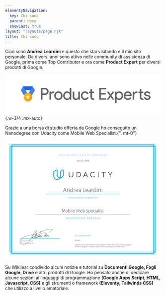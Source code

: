 ```yaml
---
eleventyNavigation:
  key: Chi sono
  parent: Home
  showLast: true
layout: "layouts/page.njk"
title: Chi sono
---
```


Ciao sono **Andrea Leardini** e questo che stai visitando è il mio sito personale. Da diversi anni sono attivo nelle community di assistenza di Google, prima come Top Contributor e ora come **Product Expert** per diversi prodotti di Google.

![Logo Google Product Experts](./src/images/google-product-experts-logo.png){.w-3/4 .mx-auto}

Grazie a una borsa di studio offerta da Google ho conseguito un Nanodegree con Udacity come Mobile Web Specialist.{".  mt-0"}

![Certificato Mobile Web Specialist di Udacity rilasciato ad Andrea Leardini](./src/images/andrea-leardini-certificate-nanodegree-mobile-web-specialist-udacity.png)

Su Wikilear condivido alcuni notizie e tutorial su **Documenti Google, Fogli Google, Drive** e altri prodotti di Google. Ho pensato anche di dedicare alcune sezioni ai linguaggi di programmazione **(Google Apps Script, HTML, Javascript, CSS)** e gli strumenti o framework **(Eleventy, Tailwinds CSS)** che utilizzo a livello amatoriale.